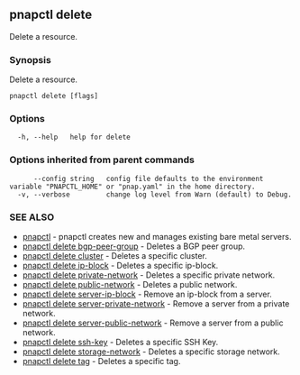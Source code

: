 ## pnapctl delete

Delete a resource.

### Synopsis

Delete a resource.

```
pnapctl delete [flags]
```

### Options

```
  -h, --help   help for delete
```

### Options inherited from parent commands

```
      --config string   config file defaults to the environment variable "PNAPCTL_HOME" or "pnap.yaml" in the home directory.
  -v, --verbose         change log level from Warn (default) to Debug.
```

### SEE ALSO

* [pnapctl](pnapctl.md)	 - pnapctl creates new and manages existing bare metal servers.
* [pnapctl delete bgp-peer-group](pnapctl_delete_bgp-peer-group.md)	 - Deletes a BGP peer group.
* [pnapctl delete cluster](pnapctl_delete_cluster.md)	 - Deletes a specific cluster.
* [pnapctl delete ip-block](pnapctl_delete_ip-block.md)	 - Deletes a specific ip-block.
* [pnapctl delete private-network](pnapctl_delete_private-network.md)	 - Deletes a specific private network.
* [pnapctl delete public-network](pnapctl_delete_public-network.md)	 - Deletes a public network.
* [pnapctl delete server-ip-block](pnapctl_delete_server-ip-block.md)	 - Remove an ip-block from a server.
* [pnapctl delete server-private-network](pnapctl_delete_server-private-network.md)	 - Remove a server from a private network.
* [pnapctl delete server-public-network](pnapctl_delete_server-public-network.md)	 - Remove a server from a public network.
* [pnapctl delete ssh-key](pnapctl_delete_ssh-key.md)	 - Deletes a specific SSH Key.
* [pnapctl delete storage-network](pnapctl_delete_storage-network.md)	 - Deletes a specific storage network.
* [pnapctl delete tag](pnapctl_delete_tag.md)	 - Deletes a specific tag.


